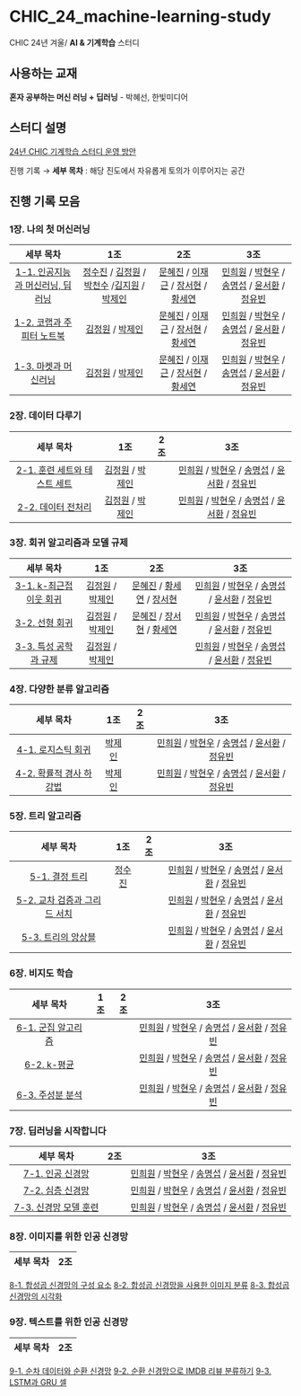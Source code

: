 # CHIC_24_machine-learning-study
CHIC 24년 겨울/ **AI & 기계학습** 스터디

## 사용하는 교재
**혼자 공부하는 머신 러닝 + 딥러닝** - 박혜선, 한빛미디어

## 스터디 설명
[24년 CHIC 기계학습 스터디 운영 방안](https://puzzling-lord-d7e.notion.site/CHIC_24_machine-learning-study-94d312901e884e10ada9c63a51ba160c)

진행 기록 → **세부 목차** : 해당 진도에서 자유롭게 토의가 이루어지는 공간

## 진행 기록 모음

### 1장. 나의 첫 머신러닝
| 세부 목차 | 1조 | 2조 | 3조
:---: | :---: | :---: | :---:
[1-1. 인공지능과 머신러닝, 딥러닝](https://github.com/kw-chi-community/CHIC_24_machine-learning-study/issues/1) | [정수진](1장/1조/1-1_인공지능과_머신러닝_딥러닝_정수진.md) / [김정원](1장/1조/1-1_인공지능과_머신러닝_딥러닝_김정원.md) / [박천수](1장/1조/1-1_인공지능과_머신러닝_딥러닝_박천수.md) /[김지원](1장/1조/1-1_인공지능과_머신러닝_딥러닝_김지원.md) / [박제인](1장/1조/1-1_인공지능과_머신러닝_딥러닝_박제인.md)| [문혜진](1장/2조/1-1_인공지능과_머신러닝_딥러닝_문혜진.md) / [이재근](1장/2조/1-1_인공지능과_머신러닝_딥러닝_이재근.md) / [장서현](1장/2조/1-1_인공지능과_머신러닝_딥러닝_장서현.md) / [황세연](1장/2조/1-1_인공지능과_머신러닝_딥러닝_황세연.md)  | [민희원](1장/3조/1장_나의_첫_머신러닝_민희원.md) / [박현우](1장/3조/1장_나의_첫_머신러닝_박현우.md) / [송명섭](1장/3조/1-1_인공지능과_머신러닝_딥러닝_송명섭.md) / [윤서환](1장/3조/1주차_1장_나의_첫_머신러닝_윤서환.md) / [정유빈](1장/3조/1주차_인공지능과_머신러닝_딥러닝_정유빈.md)
[1-2. 코랩과 주피터 노트북](https://github.com/kw-chi-community/CHIC_24_machine-learning-study/issues/2) | [김정원](1장/1조/1-2_코랩과_주피터노트북_김정원.md) / [박제인](1장/1조/1-2_코랩과_주피터노트북_박제인.md) | [문혜진](1장/2조/1-2_코랩과_주피터노트북_문혜진.md) / [이재근](1장/2조/1-2_코랩과_주피터노트북_이재근.md) / [장서현](1장/2조/1-2_코랩과_주피터노트북_장서현.md) / [황세연](1장/2조/1-2_코랩과_주피터노트북_황세연.md) | [민희원](1장/3조/1장_나의_첫_머신러닝_민희원.md) / [박현우](1장/3조/1장_나의_첫_머신러닝_박현우.md) / [송명섭](1장/3조/1-1_인공지능과_머신러닝_딥러닝_송명섭.md) / [윤서환](1장/3조/1주차_1장_나의_첫_머신러닝_윤서환.md) / [정유빈](1장/3조/1주차_인공지능과_머신러닝_딥러닝_정유빈.md)
[1-3. 마켓과 머신러닝](https://github.com/kw-chi-community/CHIC_24_machine-learning-study/issues/3) | [김정원](1장/1조/1-3_마켓과_머신러닝_김정원.md) / [박제인](1장/1조/1-3_마켓과_머신러닝_박제인.md) |  [문혜진](1장/2조/1-3_마켓과_머신러닝_문혜진.md) / [이재근](1장/2조/1-3_마켓과_머신러닝_이재근.md) / [장서현](1장/2조/1-3_마켓과_머신러닝_장서현.md) / [황세연](1장/2조/1-3_마켓과_머신러닝_황서연.md) | [민희원](1장/3조/1장_나의_첫_머신러닝_민희원.md) / [박현우](1장/3조/1장_나의_첫_머신러닝_박현우.md) / [송명섭](1장/3조/1-1_인공지능과_머신러닝_딥러닝_송명섭.md) / [윤서환](1장/3조/1주차_1장_나의_첫_머신러닝_윤서환.md) / [정유빈](1장/3조/1주차_인공지능과_머신러닝_딥러닝_정유빈.md)
### 2장. 데이터 다루기
| 세부 목차 | 1조 | 2조 | 3조
:---: | :---: | :---: | :---:
[2-1. 훈련 세트와 테스트 세트](https://github.com/kw-chi-community/CHIC_24_machine-learning-study/issues/4) | [김정원](2장/1조/2-1_훈련_세트와_테스트_세트_김정원.md) / [박제인](2장/1조/2-1_훈련_세트와_테스트_세트_박제인.md) |  | [민희원](2장/3조/2장_데이터_다루기_민희원.md) / [박현우](2장/3조/2장_데이터_다루기_박현우.md) / [송명섭](2장/3조/2장_데이터_다루기_송명섭.md) / [윤서환](2장/3조/2주차_2장_데이터_다루기_윤서환.md) / [정유빈](2장/3조/2장_데이터다루기_정유빈.md)
[2-2. 데이터 전처리](https://github.com/kw-chi-community/CHIC_24_machine-learning-study/issues/5) | [김정원](2장/1조/2-2_데이터_전처리_김정원.md) / [박제인](2장/1조/2-2_데이터_전처리_박제인.md) |  | [민희원](2장/3조/2장_데이터_다루기_민희원.md) / [박현우](2장/3조/2장_데이터_다루기_박현우.md) / [송명섭](2장/3조/2장_데이터_다루기_송명섭.md) / [윤서환](2장/3조/2주차_2장_데이터_다루기_윤서환.md) / [정유빈](2장/3조/2장_데이터다루기_정유빈.md)

### 3장. 회귀 알고리즘과 모델 규제
| 세부 목차 | 1조 | 2조 | 3조
:---: | :---: | :---: | :---:
[3-1. k-최근접 이웃 회귀](https://github.com/kw-chi-community/CHIC_24_machine-learning-study/issues/6) | [김정원](3장/1조/3-1_k-최근접_이웃_회귀_김정원.md) / [박제인](3장/1조/3-1_k-최근접_이웃_회귀_박제인.md) | [문혜진](3장/2조/3-1_k-최근접_이웃_회귀_문혜진.md) / [황세연](3장/2조/3-1_k-최근접_이웃_회귀_황세연.md) / [장서현](3장/2조/3-1_회귀_알고리즘과_모델_규제_장서현.md) | [민희원](3장/3조/3장_회귀_알고리즘과_모델_규제_민희원.md) / [박현우](3장/3조/3장_회귀_알고리즘과_모델_규제_박현우.md) / [송명섭](3장/3조/3장_회귀_알고리즘과_모델_규제_송명섭.md) / [윤서환](3장/3조/2주차_3장_회귀_알고리즘과_모델_규제_윤서환.md) / [정유빈](3장/3조/3장_회귀_알고리즘과_모델_규제_정유빈.md)
[3-2. 선형 회귀](https://github.com/kw-chi-community/CHIC_24_machine-learning-study/issues/7) | [김정원](3장/1조/3-2_선형_회귀_김정원.md) / [박제인](3장/1조/3-2_선형_회귀_박제인.md) | [문혜진](3장/2조/3-2_선형_회귀_문혜진.md) / [장서현](3장/2조/3-2_선형_회귀_장서현.md) / [황세연](3장/2조/3-2_선형_회귀_황세연.md) | [민희원](3장/3조/3장_회귀_알고리즘과_모델_규제_민희원.md) / [박현우](3장/3조/3장_회귀_알고리즘과_모델_규제_박현우.md) / [송명섭](3장/3조/3장_회귀_알고리즘과_모델_규제_송명섭.md) / [윤서환](3장/3조/3주차_3장_회귀_알고리즘과_모델_규제_윤서환.md) / [정유빈](3장/3조/3장_회귀_알고리즘과_모델_규제_정유빈.md)
[3-3. 특성 공학과 규제](https://github.com/kw-chi-community/CHIC_24_machine-learning-study/issues/8) | [김정원](3장/1조/3-3_특성_공학과_규제_김정원.md)  / [박제인](3장/1조/3-3_특성_공학과_규제_박제인.md) |  | [민희원](3장/3조/3장_회귀_알고리즘과_모델_규제_민희원.md) / [박현우](3장/3조/3장_회귀_알고리즘과_모델_규제_박현우.md) / [송명섭](3장/3조/3장_회귀_알고리즘과_모델_규제_송명섭.md) / [윤서환](3장/3조/3주차_3장_회귀_알고리즘과_모델_규제_윤서환.md) / [정유빈](3장/3조/3장_회귀_알고리즘과_모델_규제_정유빈.md)

### 4장. 다양한 분류 알고리즘
| 세부 목차 | 1조 | 2조 | 3조
:---: | :---: | :---: | :---:
[4-1. 로지스틱 회귀](https://github.com/kw-chi-community/CHIC_24_machine-learning-study/issues/9) | [박제인](4장/1조/4-1_로지스틱_회귀_박제인.md) | | [민희원](4장/3조/4장_다양한_분류_알고리즘_민희원.md) / [박현우](4장/3조/4장_다양한_분류_알고리즘_박현우.md) / [송명섭](4장/3조/4장_다양한_분류_알고리즘_송명섭.md) / [윤서환](4장/3조/4주차_4장_다양한_분류_알고리즘_윤서환.md) / [정유빈](4장/3조/4장_다양한_분류_알고리즘_정유빈.md)
[4-2. 확률적 경사 하강법](https://github.com/kw-chi-community/CHIC_24_machine-learning-study/issues/10) | [박제인](4장/1조/4-2_확률적_경사_하강법_박제인.md) | | [민희원](4장/3조/4장_다양한_분류_알고리즘_민희원.md) / [박현우](4장/3조/4장_다양한_분류_알고리즘_박현우.md) / [송명섭](4장/3조/4장_다양한_분류_알고리즘_송명섭.md) / [윤서환](4장/3조/4주차_4장_다양한_분류_알고리즘_윤서환.md) / [정유빈](4장/3조/4장_다양한_분류_알고리즘_정유빈.md)
### 5장. 트리 알고리즘
| 세부 목차 | 1조 | 2조 | 3조
:---: | :---: | :---: | :---:
[5-1. 결정 트리](https://github.com/kw-chi-community/CHIC_24_machine-learning-study/issues/11) |[정수진](5장/1조/5-1_결정트리_정수진.md) | | [민희원](5장/3조/5장_트리_알고리즘_민희원.md) / [박현우](5장/3조/5장_트리_알고리즘_박현우.md) / [송명섭](5장/3조/5장_트리_알고리즘_송명섭.md) / [윤서환](5장/3조/4주차_5장_트리_알고리즘_윤서환.md) / [정유빈](5장/3조/5장_다양한_분류_알고리즘_정유빈.md)
[5-2. 교차 검증과 그리드 서치](https://github.com/kw-chi-community/CHIC_24_machine-learning-study/issues/12) | | | [민희원](5장/3조/5장_트리_알고리즘_민희원.md) / [박현우](5장/3조/5장_트리_알고리즘_박현우.md) / [송명섭](5장/3조/5장_트리_알고리즘_송명섭.md) / [윤서환](5장/3조/5주차_5장_트리_알고리즘_윤서환.md) / [정유빈](5장/3조/5장_트리_알고리즘_정유빈.md)
[5-3. 트리의 앙상블](https://github.com/kw-chi-community/CHIC_24_machine-learning-study/issues/13) | | | [민희원](5장/3조/5장_트리_알고리즘_민희원.md) / [박현우](5장/3조/5장_트리_알고리즘_박현우.md) / [송명섭](5장/3조/5장_트리_알고리즘_송명섭.md) / [윤서환](5장/3조/5주차_5장_트리_알고리즘_윤서환.md) / [정유빈](5장/3조/5장_5장_트리_알고리즘_정유빈.md.md)


### 6장. 비지도 학습
| 세부 목차 | 1조 | 2조 | 3조
:---: | :---: | :---: | :---:
[6-1. 군집 알고리즘](https://github.com/kw-chi-community/CHIC_24_machine-learning-study/issues/14) | | | [민희원](6장/3조/6장_비지도_학습_민희원.md) / [박현우](6장/3조/6장_비지도_학습_박현우.md) / [송명섭](6장/3조/6장_비지도_학습_송명섭.md) / [윤서환](6장/3조/5주차_6장_비지도_학습_윤서환.md) / [정유빈](6장/3조/6장_비지도_학습_정유빈.md)
[6-2. k-평균](https://github.com/kw-chi-community/CHIC_24_machine-learning-study/issues/15) | | | [민희원](6장/3조/6장_비지도_학습_민희원.md) / [박현우](6장/3조/6장_비지도_학습_박현우.md) / [송명섭](6장/3조/6장_비지도_학습_송명섭.md) / [윤서환](6장/3조/5주차_6장_비지도_학습_윤서환.md) / [정유빈](6장/3조/6장_비지도_학습_정유빈.md)
[6-3. 주성분 분석](https://github.com/kw-chi-community/CHIC_24_machine-learning-study/issues/16) | | | [민희원](6장/3조/6장_비지도_학습_민희원.md) / [박현우](6장/3조/6장_비지도_학습_박현우.md) / [송명섭](6장/3조/6장_비지도_학습_송명섭.md) / [윤서환](6장/3조/5주차_6장_비지도_학습_윤서환.md) / [정유빈](6장/3조/6장_비지도_학습_정유빈.md)

### 7장. 딥러닝을 시작합니다
| 세부 목차 | 2조 | 3조
:---: | :---: | :---:
[7-1. 인공 신경망](https://github.com/kw-chi-community/CHIC_24_machine-learning-study/issues/17) | | [민희원](7장/3조/7장_딥러닝을_시작합니다_민희원.md) / [박현우](7장/3조/7장_딥러닝을_시작합니다_박현우.md) / [송명섭](7장/3조/6주차_7장_딥러닝을_시작합니다_송명섭.md) / [윤서환](7장/3조/6주차_7장_딥러닝을_시작합니다_윤서환.md) / [정유빈](7장/3조/7장_딥러닝을_시작합니다_정유빈.md)
[7-2. 심층 신경망](https://github.com/kw-chi-community/CHIC_24_machine-learning-study/issues/18) | | [민희원](7장/3조/7장_딥러닝을_시작합니다_민희원.md) / [박현우](7장/3조/7장_딥러닝을_시작합니다_박현우.md) / [송명섭](7장/3조/6주차_7장_딥러닝을_시작합니다_송명섭.md) / [윤서환](7장/3조/6주차_7장_딥러닝을_시작합니다_윤서환.md) / [정유빈](7장/3조/7장_딥러닝을_시작합니다_정유빈.md)
[7-3. 신경망 모델 훈련](https://github.com/kw-chi-community/CHIC_24_machine-learning-study/issues/19) | | [민희원](7장/3조/7장_딥러닝을_시작합니다_민희원.md) / [박현우](7장/3조/7장_딥러닝을_시작합니다_박현우.md) / [송명섭](7장/3조/6주차_7장_딥러닝을_시작합니다_송명섭.md) / [윤서환](7장/3조/6주차_7장_딥러닝을_시작합니다_윤서환.md) / [정유빈](7장/3조/7장_딥러닝을_시작합니다_정유빈.md)

### 8장. 이미지를 위한 인공 신경망
| 세부 목차 | 2조 |
:---: | :---: |
[8-1. 합성곱 신경망의 구성 요소](https://github.com/kw-chi-community/CHIC_24_machine-learning-study/issues/20)
[8-2. 합성곱 신경망을 사용한 이미지 분류](https://github.com/kw-chi-community/CHIC_24_machine-learning-study/issues/21)
[8-3. 합성곱 신경망의 시각화](https://github.com/kw-chi-community/CHIC_24_machine-learning-study/issues/22)

### 9장. 텍스트를 위한 인공 신경망
| 세부 목차 | 2조 |
:---: | :---: |
[9-1. 순차 데이터와 순환 신경망](https://github.com/kw-chi-community/CHIC_24_machine-learning-study/issues/23)
[9-2. 순환 신경망으로 IMDB 리뷰 분류하기](https://github.com/kw-chi-community/CHIC_24_machine-learning-study/issues/24)
[9-3. LSTM과 GRU 셀](https://github.com/kw-chi-community/CHIC_24_machine-learning-study/issues/25)
